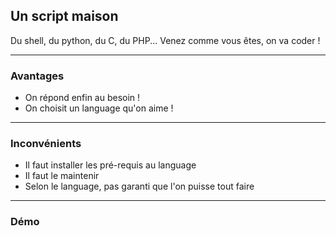 ## Un script maison

Du shell, du python, du C, du PHP... Venez comme vous êtes, on va coder !

---

### Avantages

- On répond enfin au besoin !
- On choisit un language qu'on aime !

---

### Inconvénients

- Il faut installer les pré-requis au language
- Il faut le maintenir
- Selon le language, pas garanti que l'on puisse tout faire

---

### Démo
